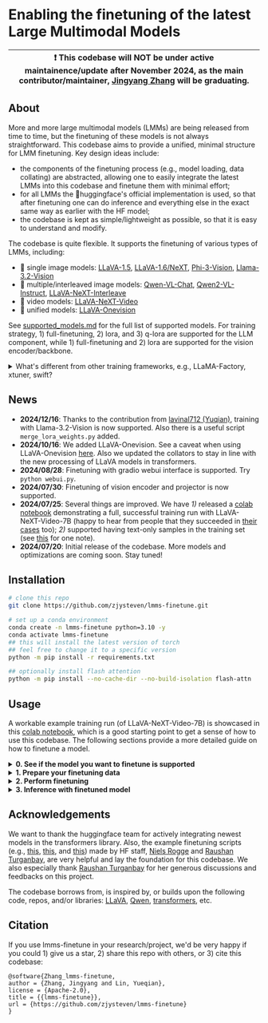 # Enabling the finetuning of the latest Large Multimodal Models

| :exclamation: This codebase will NOT be under active maintainence/update after November 2024, as the main contributor/maintainer, [Jingyang Zhang](https://zjysteven.github.io/) will be graduating.|
|-----------------------------------------|


## About

More and more large multimodal models (LMMs) are being released from time to time, but the finetuning of these models is not always straightforward. This codebase aims to provide a unified, minimal structure for LMM finetuning. Key design ideas include:
- the components of the finetuning process (e.g., model loading, data collating) are abstracted, allowing one to easily integrate the latest LMMs into this codebase and finetune them with minimal effort;
- for all LMMs the 🤗huggingface's official implementation is used, so that after finetuning one can do inference and everything else in the exact same way as earlier with the HF model;
- the codebase is kept as simple/lightweight as possible, so that it is easy to understand and modify.


The codebase is quite flexible. It supports the finetuning of various types of LMMs, including:
- :city_sunrise: single image models: [LLaVA-1.5](https://huggingface.co/collections/llava-hf/llava-15-65f762d5b6941db5c2ba07e0), [LLaVA-1.6/NeXT](https://huggingface.co/collections/llava-hf/llava-next-65f75c4afac77fd37dbbe6cf), [Phi-3-Vision](https://huggingface.co/microsoft/Phi-3-vision-128k-instruct), [Llama-3.2-Vision](https://huggingface.co/meta-llama/Llama-3.2-11B-Vision)
- :bookmark_tabs: multiple/interleaved image models: [Qwen-VL-Chat](https://huggingface.co/Qwen/Qwen-VL-Chat), [Qwen2-VL-Instruct](https://huggingface.co/Qwen/Qwen2-VL-7B-Instruct),  [LLaVA-NeXT-Interleave](https://huggingface.co/collections/llava-hf/llava-interleave-668e19a97da0036aad4a2f19)
- :movie_camera: video models: [LLaVA-NeXT-Video](https://huggingface.co/collections/llava-hf/llava-next-video-6666a9173a64c7052930f153)
- :rocket: unified models: [LLaVA-Onevision](https://huggingface.co/collections/llava-hf/llava-onevision-66bb1e9ce8856e210a7ed1fe)

See [supported_models.md](docs/supported_models.md) for the full list of supported models. For training strategy, 1) full-finetuning, 2) lora, and 3) q-lora are supported for the LLM component, while 1) full-finetuning and 2) lora are supported for the vision encoder/backbone.

<!---
*TODOS:* 
- [x] Support training with text-only data.
- [x] Support tuning vision models and projectors.
- [ ] Add more models, including llava-onvision, idefics2, glm4-v, minicpm, etc.


:raising_hand: If you would like to have a model available, feel free to open an issue.
-->

<details>
<summary>What's different from other training frameworks, e.g., LLaMA-Factory, xtuner, swift?</summary>

These are great projects/frameworks with large scale and high-degree optimization. However, due to their scale and complexity, they could be less transparent and less easy to get started (e.g., I personally feel quite lost when trying to use those frameworks, with a bunch of questions like "how should I format my data"). This codebase (lmms-finetune) is instead designed to be lightweight and simple, meaning that it's much more likely for you to quickly get started and be able to know almost every detail of the training process if you want. In other words, this is a minimal workable codebase that supports LMM finetuning, while facilitating quick experiments, flexible modifications, and easy integrations of new models.
</details>

## News

- **2024/12/16**: Thanks to the contribution from [lavinal712 (Yuqian)](https://github.com/lavinal712), training with Llama-3.2-Vision is now supported. Also there is a useful script `merge_lora_weights.py` added.
- **2024/10/16**: We added LLaVA-Onevision. See a caveat when using LLaVA-Onevision [here](https://github.com/zjysteven/lmms-finetune/issues/43). Also we updated the collators to stay in line with the new processing of LLaVA models in transformers.
- **2024/08/28**: Finetuning with gradio webui interface is supported. Try `python webui.py`.
- **2024/07/30**: Finetuning of vision encoder and projector is now supported.
- **2024/07/25**: Several things are improved. We have *1)* released a [colab notebook](https://colab.research.google.com/drive/139XypY8_wdLgyLXYE_Zve7Hjd809fVpK?usp=sharing) demonstrating a full, successful training run with LLaVA-NeXT-Video-7B (happy to hear from people that they succeeded in [their cases](https://github.com/zjysteven/lmms-finetune/issues/7#issuecomment-2249864887) too); *2)* supported having text-only samples in the training set (see [this](docs/dataset.md) for one note).
- **2024/07/20**: Initial release of the codebase. More models and optimizations are coming soon. Stay tuned!


## Installation

```bash
# clone this repo
git clone https://github.com/zjysteven/lmms-finetune.git

# set up a conda environment
conda create -n lmms-finetune python=3.10 -y
conda activate lmms-finetune
## this will install the latest version of torch
## feel free to change it to a specific version
python -m pip install -r requirements.txt

## optionally install flash attention
python -m pip install --no-cache-dir --no-build-isolation flash-attn
```

## Usage

A workable example training run (of LLaVA-NeXT-Video-7B) is showcased in this [colab notebook](https://colab.research.google.com/drive/139XypY8_wdLgyLXYE_Zve7Hjd809fVpK?usp=sharing), which is a good starting point to get a sense of how to use this codebase. The following sections provide a more detailed guide on how to finetune a model.

<details>
<summary><b>0. See if the model you want to finetune is supported</b></summary>

Browse [supported_models.md](docs/supported_models.md). Or run `python supported_models.py`, which will for example show things like
```
Supported models:
  Model ID                      : HuggingFace Path
  ------------------------------------------------
  llava-1.5-7b                  : llava-hf/llava-1.5-7b-hf
  llava-1.5-13b                 : llava-hf/llava-1.5-13b-hf
  llava-next-video-7b           : llava-hf/LLaVA-NeXT-Video-7B-hf
  llava-next-video-7b-32k       : llava-hf/LLaVA-NeXT-Video-7B-32K-hf
  llava-next-video-34b          : llava-hf/LLaVA-NeXT-Video-34B-hf
  llava-interleave-qwen-0.5b    : llava-hf/llava-interleave-qwen-0.5b-hf
  llava-interleave-qwen-7b      : llava-hf/llava-interleave-qwen-7b-hf
  llava-onevision-0.5b-ov       : llava-hf/llava-onevision-qwen2-0.5b-ov-hf
  llava-onevision-7b-ov         : llava-hf/llava-onevision-qwen2-7b-ov-hf
  llava-onevision-72b-ov        : llava-hf/llava-onevision-qwen2-72b-ov-hf
  qwen-vl-chat                  : Qwen/Qwen-VL-Chat
  phi3-v                        : microsoft/Phi-3-vision-128k-instruct
  qwen2-vl-2b-instruct          : Qwen/Qwen2-VL-2B-Instruct
  qwen2-vl-7b-instruct          : Qwen/Qwen2-VL-7B-Instruct
  llama-3.2-11b-vision-instruct : meta-llama/Llama-3.2-11B-Vision-Instruct
  llama-3.2-90b-vision-instruct : meta-llama/Llama-3.2-90B-Vision-Instruct
```
:raised_hand: Don't see the one you want? Check out this [guide](docs/add_new_model.md) for step-by-step instructions on how to add a new model.
</details>


<details>
<summary><b>1. Prepare your finetuning data</b></summary>

Similar to LLaVA, we expect the data to be in a json file containing a list of dictionaries, where each dictionary is a sample.
```json
[
    {
        "system_prompt": "You are a helpful assistant.",
        "video": "path/to/video1.mp4",
        "conversations": [
            {
                "from": "human",
                "value": "<video>What is this video about?"
            },
            {
                "from": "gpt",
                "value": "This video shows a baby crying."
            },
        ]
    }
]
```
The image and video token is assumed to be `<image>` and `<video>`. We adopt this format for its readability. Our dataset implementation is general enough to support variations within this format, e.g., multiple image/video inputs in a sample, text-only sample etc. For more details, see the [dataset documentation](docs/dataset.md) and find how flexible this json file can be. There are also mutiple example json files under [example_data](./example_data) for reference.

Besides this json file, the actual videos and images are by default assumed to be stored in their corresponding folders, and then the paths in the json file should be relative to the video/image root folder. Or the paths can simply be absolute paths.

:warning: **If you have text-only entries in your training dataset:** the training is likely to fail at some point if 1) your `per_device_batch_size` is 1, or 2) the number of text-only instances dominate the number of multi-modal instances. This is due to a limitation/bug of deepspeed. If neither of the above two conditions is met, no worries, we got you covered.
</details>


<details>
<summary><b>2. Perform finetuning</b></summary>

Modify the sample training bash script, [example_video.sh](./example_scripts/example_video.sh) or [example_image.sh](example_image.sh) (there are no differences other than different model ID and dataset filepath), to specify arguments including the target model, data path, etc. There are comments that explain each argument's meaning. Then simply kick off the training by running the bash script `bash example_scripts/example_video.sh` or `bash example_scripts/example_image.sh`. Note that to exactly run the provided [example_video.sh](./example_scripts/example_video.sh), you will need to download the video clips from ShareGPT4Video; see [here](example_data/videos/ego4d/README.md) for instructions.

:chart_with_upwards_trend:*If you prefer graphical interface*, simply run `python webui.py` to lauch the gradio interface for finetuning.
</details>


<details>
<summary><b>3. Inference with finetuned model</b></summary>

The key here is to correctly load the finetuned model, after that everything is the same as how you would do inference with the corresponding model from huggingface. Refer to the [inference documentation](docs/inference.md) for more details, including how to use `merge_lora_weights.py` to easily obtain a standalone model. Again you can refer to [this colab](https://colab.research.google.com/drive/139XypY8_wdLgyLXYE_Zve7Hjd809fVpK?usp=sharing) for a complete example.
</details>


## Acknowledgements

We want to thank the huggingface team for actively integrating newest models in the transformers library. Also, the example finetuning scripts (e.g., [this](https://github.com/NielsRogge/Transformers-Tutorials/blob/master/LLaVa/Fine_tune_LLaVa_on_a_custom_dataset_(with_PyTorch_Lightning).ipynb), [this](https://github.com/NielsRogge/Transformers-Tutorials/blob/master/LLaVa-NeXT/Fine_tune_LLaVaNeXT_on_a_custom_dataset_(with_PyTorch_Lightning).ipynb), and [this](https://colab.research.google.com/drive/1dTdro-k7NFqRgGq5-TlGHM-6k2sYQhXp#scrollTo=4ccbd183-f15a-4f94-a526-9ceeec3f61e0)) made by HF staff, [Niels Rogge](https://github.com/NielsRogge) and [Raushan Turganbay](https://github.com/zucchini-nlp), are very helpful and lay the foundation for this codebase. We also especially thank [Raushan Turganbay](https://github.com/zucchini-nlp) for her generous discussions and feedbacks on this project.

The codebase borrows from, is inspired by, or builds upon the following code, repos, and/or libraries: [LLaVA](https://github.com/haotian-liu/LLaVA), [Qwen](https://github.com/QwenLM/Qwen-VL/blob/master/finetune.py), [transformers](https://github.com/huggingface/transformers), etc.

## Citation
If you use lmms-finetune in your research/project, we'd be very happy if you could 1) give us a star, 2) share this repo with others, or 3) cite this codebase:
```
@software{Zhang_lmms-finetune,
author = {Zhang, Jingyang and Lin, Yueqian},
license = {Apache-2.0},
title = {{lmms-finetune}},
url = {https://github.com/zjysteven/lmms-finetune}
}
```
